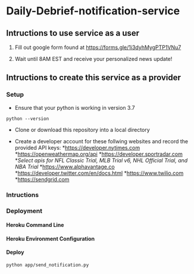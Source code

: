 # Daily-Debrief-notification-service

## Intructions to use service as a user

1. Fill out google form found at https://forms.gle/1i3dyhMygPTP1VNu7

2. Wait until 8AM EST and receive your personalized news update!

## Intructions to create this service as a provider

### Setup

* Ensure that your python is working in version 3.7
```
python --version
```

* Clone or download this repository into a local directory 

* Create a developer account for these follwing websites and record the provided API keys:
    *https://developer.nytimes.com
    *https://openweathermap.org/api
    *https://developer.sportradar.com
        *_Select apis for NFL Classic Trial, MLB Trial v6, NHL Official Trial, and NBA Trial_
    *https://www.alphavantage.co
    *https://developer.twitter.com/en/docs.html
    *https://www.twilio.com
    *https://sendgrid.com

### Intructions

### Deployment

#### Heroku Command Line

#### Heroku Environment Configuration

#### Deploy

```
python app/send_notification.py
```

